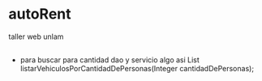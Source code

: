 # autoRent
taller web unlam

##

* para buscar para cantidad dao y servicio algo asi List<Vehiculos> listarVehiculosPorCantidadDePersonas(Integer cantidadDePersonas);
